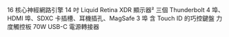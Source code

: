 16 核心神經網路引擎
14 吋 Liquid Retina XDR 顯示器²
三個 Thunderbolt 4 埠、HDMI 埠、SDXC 卡插槽、耳機插孔、MagSafe 3 埠
含 Touch ID 的巧控鍵盤
力度觸控板
70W USB-C 電源轉接器